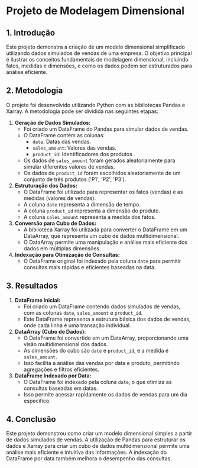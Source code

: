 # **Projeto de Modelagem Dimensional**

## **1\. Introdução**

Este projeto demonstra a criação de um modelo dimensional simplificado utilizando dados simulados de vendas de uma empresa. O objetivo principal é ilustrar os conceitos fundamentais de modelagem dimensional, incluindo fatos, medidas e dimensões, e como os dados podem ser estruturados para análise eficiente.

## **2\. Metodologia**

O projeto foi desenvolvido utilizando Python com as bibliotecas Pandas e Xarray. A metodologia pode ser dividida nas seguintes etapas:

1. **Geração de Dados Simulados:**  
   * Foi criado um DataFrame do Pandas para simular dados de vendas.  
   * O DataFrame contém as colunas:  
     * `date`: Datas das vendas.  
     * `sales_amount`: Valores das vendas.  
     * `product_id`: Identificadores dos produtos.  
   * Os dados de `sales_amount` foram gerados aleatoriamente para simular diferentes valores de vendas.  
   * Os dados de `product_id` foram escolhidos aleatoriamente de um conjunto de três produtos ('P1', 'P2', 'P3').  
2. **Estruturação dos Dados:**  
   * O DataFrame foi utilizado para representar os fatos (vendas) e as medidas (valores de vendas).  
   * A coluna `date` representa a dimensão de tempo.  
   * A coluna `product_id` representa a dimensão do produto.  
   * A coluna `sales_amount` representa a medida dos fatos.  
3. **Conversão para Cubo de Dados:**  
   * A biblioteca Xarray foi utilizada para converter o DataFrame em um DataArray, que representa um cubo de dados multidimensional.  
   * O DataArray permite uma manipulação e análise mais eficiente dos dados em múltiplas dimensões.  
4. **Indexação para Otimização de Consultas:**  
   * O DataFrame original foi indexado pela coluna `date` para permitir consultas mais rápidas e eficientes baseadas na data.

## **3\. Resultados**

1. **DataFrame Inicial:**  
   * Foi criado um DataFrame contendo dados simulados de vendas, com as colunas `date`, `sales_amount` e `product_id`.  
   * Este DataFrame representa a estrutura básica dos dados de vendas, onde cada linha é uma transação individual.  
2. **DataArray (Cubo de Dados):**  
   * O DataFrame foi convertido em um DataArray, proporcionando uma visão multidimensional dos dados.  
   * As dimensões do cubo são `date` e `product_id`, e a medida é `sales_amount`.  
   * Isso facilita a análise das vendas por data e produto, permitindo agregações e filtros eficientes.  
3. **DataFrame Indexado por Data:**  
   * O DataFrame foi indexado pela coluna `date`, o que otimiza as consultas baseadas em datas.  
   * Isso permite acessar rapidamente os dados de vendas para um dia específico.

## **4\. Conclusão**

Este projeto demonstrou como criar um modelo dimensional simples a partir de dados simulados de vendas. A utilização de Pandas para estruturar os dados e Xarray para criar um cubo de dados multidimensional permite uma análise mais eficiente e intuitiva das informações. A indexação do DataFrame por data também melhora o desempenho das consultas.
